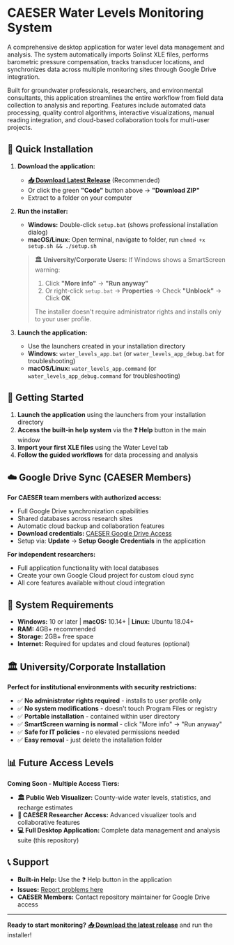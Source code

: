 # CAESER Water Levels Monitoring System

A comprehensive desktop application for water level data management and analysis. The system automatically imports Solinst XLE files, performs barometric pressure compensation, tracks transducer locations, and synchronizes data across multiple monitoring sites through Google Drive integration.

Built for groundwater professionals, researchers, and environmental consultants, this application streamlines the entire workflow from field data collection to analysis and reporting. Features include automated data processing, quality control algorithms, interactive visualizations, manual reading integration, and cloud-based collaboration tools for multi-user projects.

## 🚀 Quick Installation

1. **Download the application:**
   - **[📥 Download Latest Release](../../releases/latest)** (Recommended)
   - Or click the green **"Code"** button above → **"Download ZIP"**
   - Extract to a folder on your computer

2. **Run the installer:**
   - **Windows:** Double-click `setup.bat` (shows professional installation dialog)
   - **macOS/Linux:** Open terminal, navigate to folder, run `chmod +x setup.sh && ./setup.sh`

   > **🏛️ University/Corporate Users:** If Windows shows a SmartScreen warning:
   > 1. Click **"More info"** → **"Run anyway"**
   > 2. Or right-click `setup.bat` → **Properties** → Check **"Unblock"** → Click **OK**
   > 
   > The installer doesn't require administrator rights and installs only to your user profile.

3. **Launch the application:**
   - Use the launchers created in your installation directory
   - **Windows:** `water_levels_app.bat` (or `water_levels_app_debug.bat` for troubleshooting)
   - **macOS/Linux:** `water_levels_app.command` (or `water_levels_app_debug.command` for troubleshooting)

## 🎯 Getting Started

1. **Launch the application** using the launchers from your installation directory
2. **Access the built-in help system** via the **❓ Help** button in the main window
3. **Import your first XLE files** using the Water Level tab
4. **Follow the guided workflows** for data processing and analysis

## ☁️ Google Drive Sync (CAESER Members)

**For CAESER team members with authorized access:**
- Full Google Drive synchronization capabilities
- Shared databases across research sites
- Automatic cloud backup and collaboration features
- **Download credentials:** [CAESER Google Drive Access](https://drive.google.com/file/d/1Qn4jAPXTrT7GBzU6JdG6W-KogT4yZBlR/view?usp=drive_link)
- Setup via: **Update** → **Setup Google Credentials** in the application

**For independent researchers:**
- Full application functionality with local databases
- Create your own Google Cloud project for custom cloud sync
- All core features available without cloud integration

## 🔧 System Requirements

- **Windows:** 10 or later | **macOS:** 10.14+ | **Linux:** Ubuntu 18.04+
- **RAM:** 4GB+ recommended
- **Storage:** 2GB+ free space
- **Internet:** Required for updates and cloud features (optional)

## 🏛️ University/Corporate Installation

**Perfect for institutional environments with security restrictions:**

- ✅ **No administrator rights required** - installs to user profile only
- ✅ **No system modifications** - doesn't touch Program Files or registry  
- ✅ **Portable installation** - contained within user directory
- ✅ **SmartScreen warning is normal** - click "More info" → "Run anyway"
- ✅ **Safe for IT policies** - no elevated permissions needed
- ✅ **Easy removal** - just delete the installation folder

## 📊 Future Access Levels

**Coming Soon - Multiple Access Tiers:**
- **🏛️ Public Web Visualizer:** County-wide water levels, statistics, and recharge estimates
- **🔬 CAESER Researcher Access:** Advanced visualizer tools and collaborative features  
- **💻 Full Desktop Application:** Complete data management and analysis suite (this repository)

## 📞 Support

- **Built-in Help:** Use the ❓ Help button in the application
- **Issues:** [Report problems here](../../issues)
- **CAESER Members:** Contact repository maintainer for Google Drive access

---

**Ready to start monitoring?** **[📥 Download the latest release](../../releases/latest)** and run the installer!